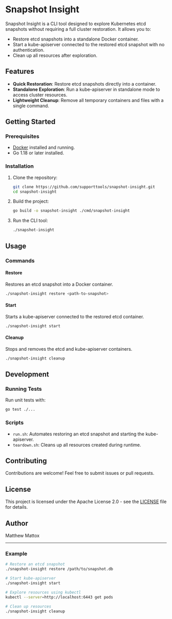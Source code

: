 # Snapshot Insight

Snapshot Insight is a CLI tool designed to explore Kubernetes etcd snapshots without requiring a full cluster restoration. It allows you to:

- Restore etcd snapshots into a standalone Docker container.
- Start a kube-apiserver connected to the restored etcd snapshot with no authentication.
- Clean up all resources after exploration.

## Features

- **Quick Restoration**: Restore etcd snapshots directly into a container.
- **Standalone Exploration**: Run a kube-apiserver in standalone mode to access cluster resources.
- **Lightweight Cleanup**: Remove all temporary containers and files with a single command.

## Getting Started

### Prerequisites

- [Docker](https://www.docker.com/) installed and running.
- Go 1.18 or later installed.

### Installation

1. Clone the repository:
   ```bash
   git clone https://github.com/supporttools/snapshot-insight.git
   cd snapshot-insight
   ```

2. Build the project:
   ```bash
   go build -o snapshot-insight ./cmd/snapshot-insight
   ```

3. Run the CLI tool:
   ```bash
   ./snapshot-insight
   ```

## Usage

### Commands

#### Restore
Restores an etcd snapshot into a Docker container.
```bash
./snapshot-insight restore <path-to-snapshot>
```

#### Start
Starts a kube-apiserver connected to the restored etcd container.
```bash
./snapshot-insight start
```

#### Cleanup
Stops and removes the etcd and kube-apiserver containers.
```bash
./snapshot-insight cleanup
```

## Development

### Running Tests

Run unit tests with:
```bash
go test ./...
```

### Scripts

- `run.sh`: Automates restoring an etcd snapshot and starting the kube-apiserver.
- `teardown.sh`: Cleans up all resources created during runtime.

## Contributing

Contributions are welcome! Feel free to submit issues or pull requests.

## License

This project is licensed under the Apache License 2.0 - see the [LICENSE](LICENSE) file for details.

## Author

Matthew Mattox

---

### Example

```bash
# Restore an etcd snapshot
./snapshot-insight restore /path/to/snapshot.db

# Start kube-apiserver
./snapshot-insight start

# Explore resources using kubectl
kubectl --server=http://localhost:6443 get pods

# Clean up resources
./snapshot-insight cleanup
